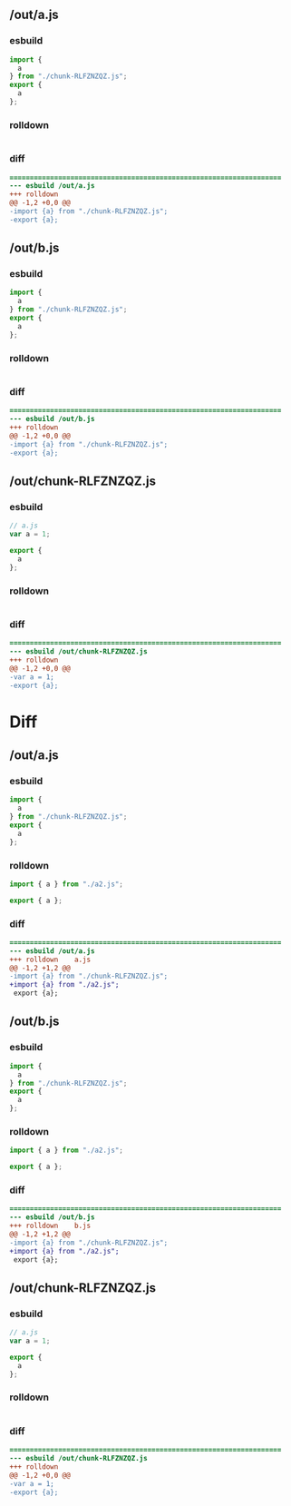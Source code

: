 ## /out/a.js
### esbuild
```js
import {
  a
} from "./chunk-RLFZNZQZ.js";
export {
  a
};
```
### rolldown
```js

```
### diff
```diff
===================================================================
--- esbuild	/out/a.js
+++ rolldown	
@@ -1,2 +0,0 @@
-import {a} from "./chunk-RLFZNZQZ.js";
-export {a};

```
## /out/b.js
### esbuild
```js
import {
  a
} from "./chunk-RLFZNZQZ.js";
export {
  a
};
```
### rolldown
```js

```
### diff
```diff
===================================================================
--- esbuild	/out/b.js
+++ rolldown	
@@ -1,2 +0,0 @@
-import {a} from "./chunk-RLFZNZQZ.js";
-export {a};

```
## /out/chunk-RLFZNZQZ.js
### esbuild
```js
// a.js
var a = 1;

export {
  a
};
```
### rolldown
```js

```
### diff
```diff
===================================================================
--- esbuild	/out/chunk-RLFZNZQZ.js
+++ rolldown	
@@ -1,2 +0,0 @@
-var a = 1;
-export {a};

```
# Diff
## /out/a.js
### esbuild
```js
import {
  a
} from "./chunk-RLFZNZQZ.js";
export {
  a
};
```
### rolldown
```js
import { a } from "./a2.js";

export { a };
```
### diff
```diff
===================================================================
--- esbuild	/out/a.js
+++ rolldown	a.js
@@ -1,2 +1,2 @@
-import {a} from "./chunk-RLFZNZQZ.js";
+import {a} from "./a2.js";
 export {a};

```
## /out/b.js
### esbuild
```js
import {
  a
} from "./chunk-RLFZNZQZ.js";
export {
  a
};
```
### rolldown
```js
import { a } from "./a2.js";

export { a };
```
### diff
```diff
===================================================================
--- esbuild	/out/b.js
+++ rolldown	b.js
@@ -1,2 +1,2 @@
-import {a} from "./chunk-RLFZNZQZ.js";
+import {a} from "./a2.js";
 export {a};

```
## /out/chunk-RLFZNZQZ.js
### esbuild
```js
// a.js
var a = 1;

export {
  a
};
```
### rolldown
```js

```
### diff
```diff
===================================================================
--- esbuild	/out/chunk-RLFZNZQZ.js
+++ rolldown	
@@ -1,2 +0,0 @@
-var a = 1;
-export {a};

```